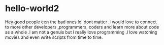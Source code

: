 # hello-world2

Hey good people een the bad ones lol dont matter .l would love to connect to more other developers ,programmers, coders and learn more about code as a whole .l am not a genuis but l really love programming .l love watching movies and even write scripts from time to time.
